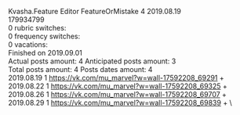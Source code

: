 Kvasha.Feature	Editor FeatureOrMistake 4 2019.08.19\
179934799\
0 rubric switches:\
0 frequency switches:\
0 vacations:\
Finished on 2019.09.01\
Actual posts amount: 4	Anticipated posts amount: 3
\
Total posts amount: 4	Posts dates amount: 4\
2019.08.19 1 https://vk.com/mu_marvel?w=wall-17592208_69291 + \
2019.08.22 1 https://vk.com/mu_marvel?w=wall-17592208_69325 + \
2019.08.26 1 https://vk.com/mu_marvel?w=wall-17592208_69707 + \
2019.08.29 1 https://vk.com/mu_marvel?w=wall-17592208_69839 + \
